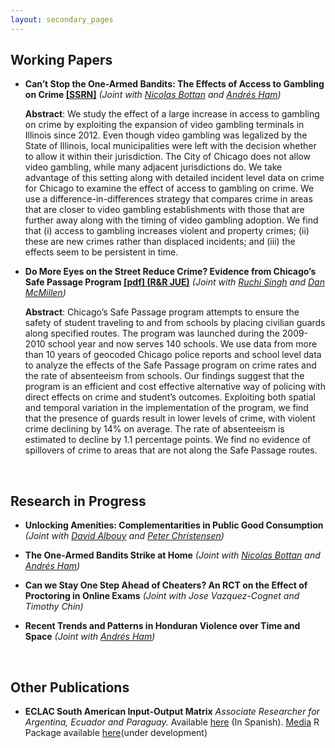 ```yaml
---
layout: secondary_pages
---
```


## Working Papers

* **Can’t Stop the One-Armed Bandits: The Effects of Access to Gambling on Crime [[SSRN]](https://ssrn.com/abstract=3020332)**
	*(Joint with [Nicolas Bottan](http://publish.illinois.edu/nicolasbottan/) and [Andrés Ham](https://publish.illinois.edu/andresham/))*

	**Abstract**:
	We study the effect of a large increase in access to gambling on crime by exploiting the expansion of video gambling terminals in Illinois since 2012. Even though video gambling was legalized by the State of Illinois, local municipalities were left with the decision whether to allow it within their jurisdiction. The City of Chicago does not allow video gambling, while many adjacent jurisdictions do. We take advantage of this setting along with detailed incident level data on crime for Chicago to examine the effect of access to gambling on crime. We use a difference-in-differences strategy that compares crime in areas that are closer to video gambling establishments with those that are further away along with the timing of video gambling adoption. We find that (i) access to gambling increases violent and property crimes; (ii) these are new crimes rather than displaced incidents; and (iii) the effects seem to be persistent in time.


* **Do More Eyes on the Street Reduce Crime? Evidence from Chicago’s Safe Passage Program [[pdf] (R&R JUE)](/assets/Safe_Passage_WP.pdf)**
	*(Joint with [Ruchi Singh](http://www.ruchisingh.net/) and [Dan McMillen](https://sites.google.com/site/danielpmcmillen/home))*

	**Abstract**:
    Chicago’s Safe Passage program attempts to ensure the safety of student traveling to and from schools by placing civilian guards along specified routes.  The program was launched during the 2009-2010 school year and now serves 140 schools.  We use data from more than 10 years of geocoded Chicago police reports and school level data to analyze the effects of the Safe Passage program on crime rates and the rate of absenteeism from schools.  Our findings suggest that the program is an efficient and cost effective alternative way of policing with direct effects on crime and student’s outcomes.  Exploiting both spatial and temporal variation in the implementation of the program, we find that the presence of guards result in lower levels of crime, with violent crime declining by 14% on average.  The rate of absenteeism is estimated to decline by 1.1 percentage points. We find no evidence of spillovers of crime to areas that are not along the Safe Passage routes.


<br>

## Research in  Progress

* **Unlocking Amenities: Complementarities in Public Good Consumption**
	*(Joint with [David Albouy](http://davidalbouy.net/) and [Peter Christensen](http://www.peterchristensen.net/))*

* **The One-Armed Bandits Strike at Home**
	*(Joint with [Nicolas Bottan](http://publish.illinois.edu/nicolasbottan/) and [Andrés Ham](https://publish.illinois.edu/andresham/))*


* **Can we Stay One Step Ahead of Cheaters? An RCT on the Effect of Proctoring in Online Exams**
	*(Joint with Jose Vazquez-Cognet and Timothy Chin)*

* **Recent Trends and Patterns in Honduran Violence over Time and Space**
	*(Joint with [Andrés Ham](https://publish.illinois.edu/andresham/))*


<br>

## Other Publications

* **ECLAC South American Input-Output Matrix** *Associate Researcher for Argentina, Ecuador and Paraguay.* Available [here](http://www.cepal.org/es/publicaciones/40271-la-matriz-insumo-producto-america-sur-principales-supuestos-consideraciones) (In Spanish). [Media](http://www.cepal.org/es/notas/la-cepal-ipea-publican-la-matriz-insumo-producto-america-sur) R Package available [here](https://github.com/ignaciomsarmiento/ioanalysis)(under development)

